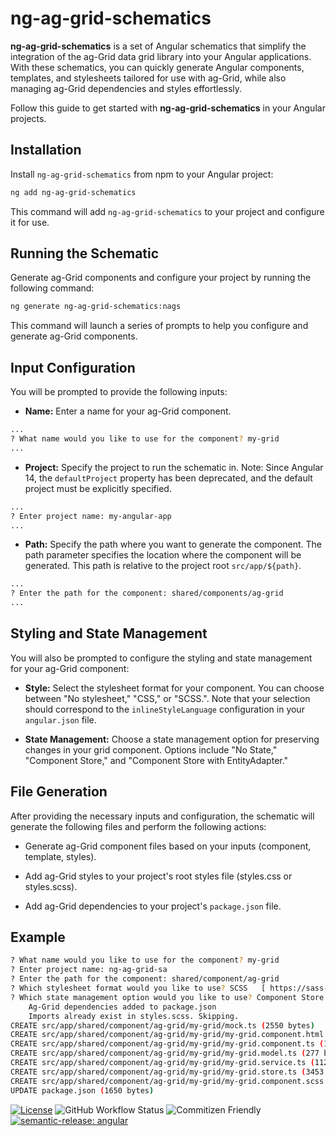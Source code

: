 # ng-ag-grid-schematics

**ng-ag-grid-schematics** is a set of Angular schematics that simplify the integration of the ag-Grid data grid library into your Angular applications. With these schematics, you can quickly generate Angular components, templates, and stylesheets tailored for use with ag-Grid, while also managing ag-Grid dependencies and styles effortlessly.

Follow this guide to get started with **ng-ag-grid-schematics** in your Angular projects.

## Installation

Install `ng-ag-grid-schematics` from npm to your Angular project:

```bash
ng add ng-ag-grid-schematics
```

This command will add `ng-ag-grid-schematics` to your project and configure it for use.

## Running the Schematic

Generate ag-Grid components and configure your project by running the following command:

```bash
ng generate ng-ag-grid-schematics:nags
```

This command will launch a series of prompts to help you configure and generate ag-Grid components.

## Input Configuration

You will be prompted to provide the following inputs:

- **Name:** Enter a name for your ag-Grid component.

```bash
...
? What name would you like to use for the component? my-grid
...
```

- **Project:** Specify the project to run the schematic in. Note: Since Angular 14, the `defaultProject` property has been deprecated, and the default project must be explicitly specified.

```bash
...
? Enter project name: my-angular-app
...
```

- **Path:** Specify the path where you want to generate the component. The path parameter specifies the location where the component will be generated. This path is relative to the project root `src/app/${path}`.

```bash
...
? Enter the path for the component: shared/components/ag-grid
...
```

## Styling and State Management

You will also be prompted to configure the styling and state management for your ag-Grid component:

- **Style:** Select the stylesheet format for your component. You can choose between "No stylesheet," "CSS," or "SCSS.". Note that your selection should correspond to the `inlineStyleLanguage` configuration in your `angular.json` file.

- **State Management:** Choose a state management option for preserving changes in your grid component. Options include "No State," "Component Store," and "Component Store with EntityAdapter."

## File Generation

After providing the necessary inputs and configuration, the schematic will generate the following files and perform the following actions:

- Generate ag-Grid component files based on your inputs (component, template, styles).

- Add ag-Grid styles to your project's root styles file (styles.css or styles.scss).

- Add ag-Grid dependencies to your project's `package.json` file.

## Example

```bash
? What name would you like to use for the component? my-grid
? Enter project name: ng-ag-grid-sa
? Enter the path for the component: shared/component/ag-grid
? Which stylesheet format would you like to use? SCSS   [ https://sass-lang.com/documentation/syntax#scss ]
? Which state management option would you like to use? Component Store                      [ https://ngrx.io/guide/component-store   ]
    Ag-Grid dependencies added to package.json
    Imports already exist in styles.scss. Skipping.
CREATE src/app/shared/component/ag-grid/my-grid/mock.ts (2550 bytes)
CREATE src/app/shared/component/ag-grid/my-grid/my-grid.component.html (364 bytes)
CREATE src/app/shared/component/ag-grid/my-grid/my-grid.component.ts (1295 bytes)
CREATE src/app/shared/component/ag-grid/my-grid/my-grid.model.ts (277 bytes)
CREATE src/app/shared/component/ag-grid/my-grid/my-grid.service.ts (1122 bytes)
CREATE src/app/shared/component/ag-grid/my-grid/my-grid.store.ts (3453 bytes)
CREATE src/app/shared/component/ag-grid/my-grid/my-grid.component.scss (0 bytes)
UPDATE package.json (1650 bytes)
```

[![License](https://img.shields.io/badge/license-MIT-blue.svg)](https://github.com/Sgryts/ng-ag-grid-schematics/blob/main/LICENSE)
![GitHub Workflow Status](https://github.com/Sgryts/ng-ag-grid-schematics/actions/workflows/release.yml/badge.svg)
![Commitizen Friendly](https://img.shields.io/badge/commitizen-friendly-brightgreen.svg)
[![semantic-release: angular](https://img.shields.io/badge/semantic--release-angular-e10079?logo=semantic-release)](https://github.com/semantic-release/semantic-release)
